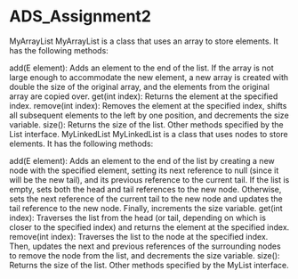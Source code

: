 # ADS_Assignment2
MyArrayList
MyArrayList is a class that uses an array to store elements. It has the following methods:

add(E element): Adds an element to the end of the list. If the array is not large enough to accommodate the new element, a new array is created with double the size of the original array, and the elements from the original array are copied over.
get(int index): Returns the element at the specified index.
remove(int index): Removes the element at the specified index, shifts all subsequent elements to the left by one position, and decrements the size variable.
size(): Returns the size of the list.
Other methods specified by the List interface.
MyLinkedList
MyLinkedList is a class that uses nodes to store elements. It has the following methods:

add(E element): Adds an element to the end of the list by creating a new node with the specified element, setting its next reference to null (since it will be the new tail), and its previous reference to the current tail. If the list is empty, sets both the head and tail references to the new node. Otherwise, sets the next reference of the current tail to the new node and updates the tail reference to the new node. Finally, increments the size variable.
get(int index): Traverses the list from the head (or tail, depending on which is closer to the specified index) and returns the element at the specified index.
remove(int index): Traverses the list to the node at the specified index. Then, updates the next and previous references of the surrounding nodes to remove the node from the list, and decrements the size variable.
size(): Returns the size of the list.
Other methods specified by the MyList interface.

